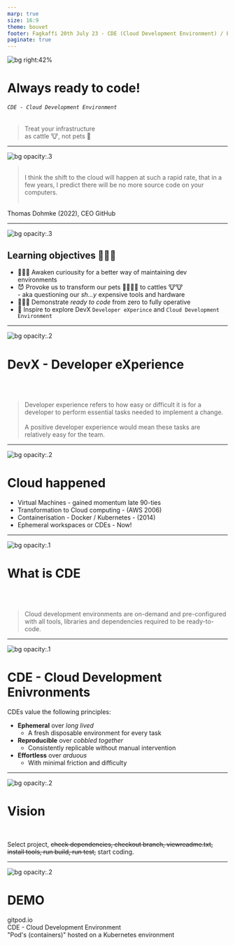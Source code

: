 ```yaml
---
marp: true
size: 16:9
theme: bouvet
footer: Fagkaffi 20th July 23 - CDE (Cloud Development Environment) / Ephemeral workspaces
paginate: true  
---
```

<!-- _class: lead -->
![bg right:42%](./resources/zabou-2290189_1280.jpg)
# Always ready to code!
###### `CDE - Cloud Development Environment`
>Treat your infrastructure<br>as cattle 🐮, not pets 🦮

---
<style scoped>
section blockquote {
  font-size: 1.5rem;
  text-align: center;
  vertical-align: center;
  margin-top: 1rem;
}
</style>
![bg opacity:.3](./resources/street-art-1183812_1280.jpg)
><br>I think the shift to the cloud will happen at such a rapid rate, that in a few years, I predict there will be no more source code on your computers.<br><br>

Thomas Dohmke (2022), CEO GitHub

---
![bg opacity:.3](./resources/peace-g3bf9dbf34_1280.jpg)
## Learning objectives 👩🏽‍🏫

* 👨🏼‍💻 Awaken curiousity for a better way of maintaining dev environments
* 😈 Provoke us to transform our pets 🧙🏼‍♂️🦮 to cattles 🐮🐮<br> - aka questioning our _sh...y_ expensive tools and hardware
* 👩🏽‍💻 Demonstrate _ready to code_ from zero to fully operative
* 🤩 Inspire to explore DevX `Developer eXperince` and `Cloud Development Environment`

---
![bg opacity:.2](./resources/graffiti-508272_1920.jpg)
# DevX - Developer eXperience
<br><br>

>Developer experience refers to how easy or difficult it is for a developer to perform essential tasks needed to implement a change. <br><br>A positive developer experience would mean these tasks are relatively easy for the team.

---
![bg opacity:.2](./resources/mural-4121994_1280.jpg)
# Cloud happened

* Virtual Machines - gained momentum late 90-ties
* Transformation to Cloud computing - (AWS 2006)
* Containerisation - Docker / Kubernetes - (2014)
* Ephemeral workspaces or CDEs - Now!

---
![bg opacity:.1](./resources/street-art-2044085_1280.jpg)
# What is CDE
<br><br>

>Cloud development environments are on-demand and pre-configured with all tools, libraries and dependencies required to be ready-to-code.

---
![bg opacity:.1](./resources/street-art-465304_1280.jpg)
# CDE - Cloud Development Enivronments

CDEs value the following principles:

* **Ephemeral** over _long lived_
  - A fresh disposable environment for every task
* **Reproducible** over _cobbled together_
  - Consistently replicable without manual intervention
* **Effortless** over _arduous_
  - With minimal friction and difficulty

---
![bg opacity:.2](./resources/face-2089059_1280.jpg)
# Vision
<br>

Select project,
~~check dependencies, checkout branch, viewreadme.txt, install tools, run build, run test,~~
start coding.

---
<style scoped>
section h1 {
  font-size: 5.5rem;
}
</style>
![bg opacity:.2](./resources/graffiti-g33e6f651e_1280.jpg)
<!-- _class: lead -->
# DEMO

gitpod.io<br>CDE - Cloud Development Environment
<br>
"Pod's (containers)" hosted on a Kubernetes environment
